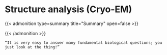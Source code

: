 # Structure analysis (Cryo-EM)


{{< admonition type=summary title="Summary" open=false >}}

{{< /admonition >}}

`“It is very easy to answer many fundamental biological questions; you just look at the thing!” `


